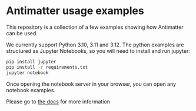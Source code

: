 # Antimatter usage examples

This repository is a collection of a few examples showing how Antimatter can be used.

We currently support Python 3.10, 3.11 and 3.12. The python examples are structured as Jupyter Notebooks, so you will need to install and run jupyter:

```bash
pip install jupyter
pip install -r requirements.txt
jupyter notebook
```

Once opening the notebook server in your browser, you can open any notebook examples.

Please go to [the docs](https://docs.antimatter.io) for more information
